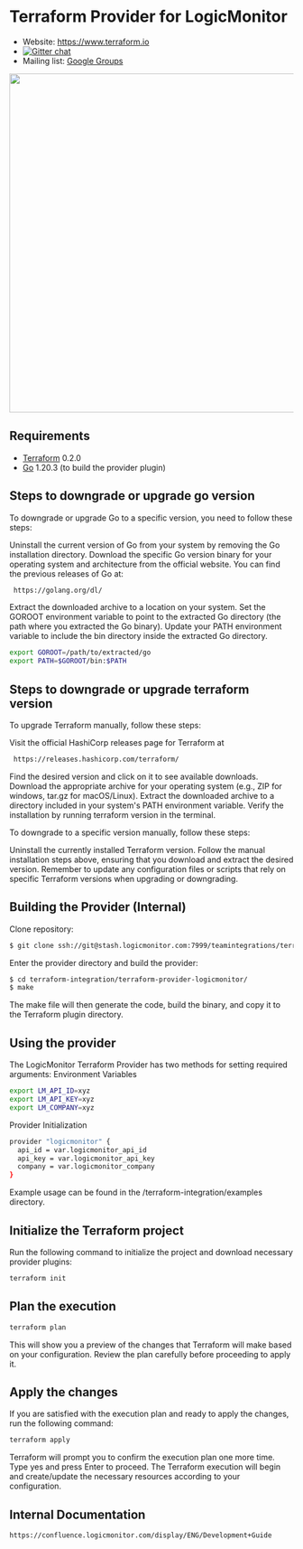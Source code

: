 # Terraform Provider for LogicMonitor

- Website: https://www.terraform.io
- [![Gitter chat](https://badges.gitter.im/hashicorp-terraform/Lobby.png)](https://gitter.im/hashicorp-terraform/Lobby)
- Mailing list: [Google Groups](http://groups.google.com/group/terraform-tool)

<img src="https://www.datocms-assets.com/2885/1629941242-logo-terraform-main.svg" width="600px">

## Requirements

-	[Terraform](https://www.terraform.io/downloads.html) 0.2.0
-	[Go](https://golang.org/doc/install) 1.20.3 (to build the provider plugin)

## Steps to downgrade or upgrade go version

To downgrade or upgrade Go to a specific version, you need to follow these steps:

Uninstall the current version of Go from your system by removing the Go installation directory.
Download the specific Go version binary for your operating system and architecture from the official website. You can find the previous releases of Go at:
```sh
 https://golang.org/dl/
 ```
Extract the downloaded archive to a location on your system.
Set the GOROOT environment variable to point to the extracted Go directory (the path where you extracted the Go binary).
Update your PATH environment variable to include the bin directory inside the extracted Go directory.
 ```sh
export GOROOT=/path/to/extracted/go
export PATH=$GOROOT/bin:$PATH
```
## Steps to downgrade or upgrade terraform version

To upgrade Terraform manually, follow these steps:

Visit the official HashiCorp releases page for Terraform at
```sh
 https://releases.hashicorp.com/terraform/
 ```
Find the desired version and click on it to see available downloads.
Download the appropriate archive for your operating system (e.g., ZIP for windows, tar.gz for macOS/Linux).
Extract the downloaded archive to a directory included in your system's PATH environment variable.
Verify the installation by running terraform version in the terminal.

To downgrade to a specific version manually, follow these steps:

Uninstall the currently installed Terraform version.
Follow the manual installation steps above, ensuring that you download and extract the desired version.
Remember to update any configuration files or scripts that rely on specific Terraform versions when upgrading or downgrading.

## Building the Provider (Internal)
Clone repository:
```sh
$ git clone ssh://git@stash.logicmonitor.com:7999/teamintegrations/terraform-integration.git
```
Enter the provider directory and build the provider:
```sh
$ cd terraform-integration/terraform-provider-logicmonitor/
$ make
```
The make file will then generate the code, build the binary, and copy it to the Terraform plugin directory. 

## Using the provider

The LogicMonitor Terraform Provider has two methods for setting required arguments:
Environment Variables
```sh
export LM_API_ID=xyz
export LM_API_KEY=xyz
export LM_COMPANY=xyz
```

Provider Initialization
```sh
provider "logicmonitor" {
  api_id = var.logicmonitor_api_id
  api_key = var.logicmonitor_api_key
  company = var.logicmonitor_company
}
```
Example usage can be found in the /terraform-integration/examples directory.

## Initialize the Terraform project

Run the following command to initialize the project and download necessary provider plugins:
```sh
terraform init
```
## Plan the execution

```sh
terraform plan
```
This will show you a preview of the changes that Terraform will make based on your configuration. Review the plan carefully before proceeding to apply it.

## Apply the changes
 
If you are satisfied with the execution plan and ready to apply the changes, run the following command:
```sh
terraform apply
```
Terraform will prompt you to confirm the execution plan one more time. Type yes and press Enter to proceed.
The Terraform execution will begin and create/update the necessary resources according to your configuration.

## Internal Documentation
```sh
https://confluence.logicmonitor.com/display/ENG/Development+Guide
```
